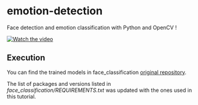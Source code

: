 #  emotion-detection

Face detection and emotion classification with Python and OpenCV !

[![Watch the video](https://img.youtube.com/vi/Vq_01gFG2vk/0.jpg)](https://www.youtube.com/watch?v=Vq_01gFG2vk)

## Execution

You can find the trained models in face_classification [original repository](https://github.com/oarriaga/face_classification).

The list of packages and versions listed in _face_classification/REQUIREMENTS.txt_ was updated with the ones used in this tutorial.
